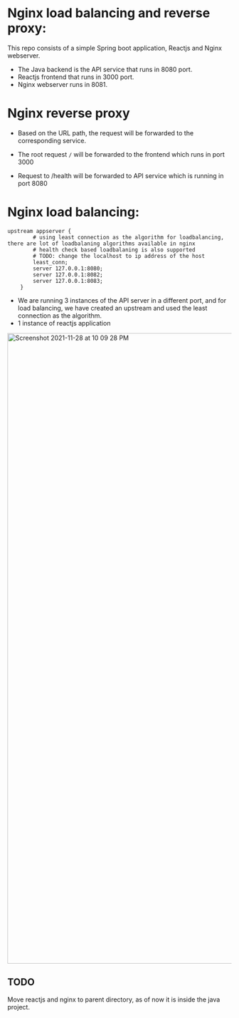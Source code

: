 # Nginx load balancing and reverse proxy:

  This repo consists of a simple Spring boot application, Reactjs and Nginx webserver.
  
 - The Java backend is the API service that runs in 8080 port.
 - Reactjs frontend that runs in 3000 port.
 - Nginx webserver runs in 8081.
 

# Nginx reverse proxy
 - Based on the URL path, the request will be forwarded to the corresponding service.
 
 - The root request `/` will be forwarded to the frontend which runs in port 3000 
 
 - Request to /health will be forwarded to API service which is running in port 8080


# Nginx load balancing:
  
    upstream appserver {
            # using least connection as the algorithm for loadbalancing, there are lot of loadbalaning algorithms available in nginx
            # health check based loadbalaning is also supported
            # TODO: change the localhost to ip address of the host
            least_conn;
            server 127.0.0.1:8080;
            server 127.0.0.1:8082;
            server 127.0.0.1:8083;
        }

  - We are running 3 instances of the API server in a different port, and for load balancing, we have created an upstream and used the least connection as the algorithm.
  - 1 instance of reactjs application
  
  <img width="1416" alt="Screenshot 2021-11-28 at 10 09 28 PM" src="https://user-images.githubusercontent.com/34711372/143777412-fdc41ef4-18e4-4450-a57f-d54dae9f1079.png">



## TODO

Move reactjs and nginx to parent directory, as of now it is inside the java project.
   
